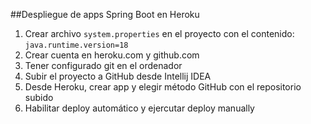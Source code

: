 
##Despliegue de apps Spring Boot en Heroku

1. Crear archivo `system.properties` en el proyecto con el contenido:
``
  java.runtime.version=18 
``
2. Crear cuenta en heroku.com y github.com
3. Tener configurado git en el ordenador
4. Subir el proyecto a GitHub desde Intellij IDEA
5. Desde Heroku, crear app y elegir método GitHub con el repositorio subido
6. Habilitar deploy automático y ejercutar deploy manually